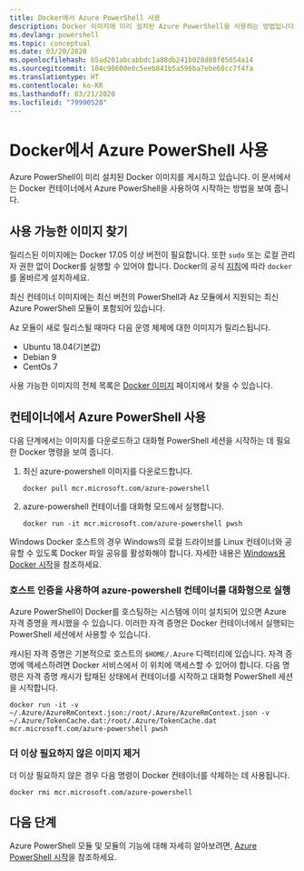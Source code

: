 ```yaml
---
title: Docker에서 Azure PowerShell 사용
description: Docker 이미지에 미리 설치된 Azure PowerShell을 사용하는 방법입니다.
ms.devlang: powershell
ms.topic: conceptual
ms.date: 03/20/2020
ms.openlocfilehash: b5ad201abcabbdc1a88db241b028d88f05054a14
ms.sourcegitcommit: 104c90600e0c5eeb841b5a596ba7ebe60cc7f4fa
ms.translationtype: HT
ms.contentlocale: ko-KR
ms.lasthandoff: 03/21/2020
ms.locfileid: "79990528"
---
```

# <a name="using-azure-powershell-in-docker"></a>Docker에서 Azure PowerShell 사용

Azure PowerShell이 미리 설치된 Docker 이미지를 게시하고 있습니다. 이 문서에서는 Docker 컨테이너에서 Azure PowerShell을 사용하여 시작하는 방법을 보여 줍니다.

## <a name="finding-available-images"></a>사용 가능한 이미지 찾기

릴리스된 이미지에는 Docker 17.05 이상 버전이 필요합니다. 또한 `sudo` 또는 로컬 관리자 권한 없이 Docker를 실행할 수 있어야 합니다. Docker의 공식 [지침][install]에 따라 `docker`를 올바르게 설치하세요.

최신 컨테이너 이미지에는 최신 버전의 PowerShell과 Az 모듈에서 지원되는 최신 Azure PowerShell 모듈이 포함되어 있습니다.

Az 모듈이 새로 릴리스될 때마다 다음 운영 체제에 대한 이미지가 릴리스됩니다.

- Ubuntu 18.04(기본값)
- Debian 9
- CentOs 7

사용 가능한 이미지의 전체 목록은 [Docker 이미지][az image] 페이지에서 찾을 수 있습니다.

## <a name="using-azure-powershell-in-a-container"></a>컨테이너에서 Azure PowerShell 사용

다음 단계에서는 이미지를 다운로드하고 대화형 PowerShell 세션을 시작하는 데 필요한 Docker 명령을 보여 줍니다.

1. 최신 azure-powershell 이미지를 다운로드합니다.

   ```console
   docker pull mcr.microsoft.com/azure-powershell
   ```

1. azure-powershell 컨테이너를 대화형 모드에서 실행합니다.

   ```console
   docker run -it mcr.microsoft.com/azure-powershell pwsh
   ```

Windows Docker 호스트의 경우 Windows의 로컬 드라이브를 Linux 컨테이너와 공유할 수 있도록 Docker 파일 공유를 활성화해야 합니다. 자세한 내용은 [Windows용 Docker 시작][file-sharing]을 참조하세요.

### <a name="run-the-azure-powershell-container-interactively-using-host-authentication"></a>호스트 인증을 사용하여 azure-powershell 컨테이너를 대화형으로 실행

Azure PowerShell이 Docker를 호스팅하는 시스템에 이미 설치되어 있으면 Azure 자격 증명을 캐시했을 수 있습니다. 이러한 자격 증명은 Docker 컨테이너에서 실행되는 PowerShell 세션에서 사용할 수 있습니다.

캐시된 자격 증명은 기본적으로 호스트의 `$HOME/.Azure` 디렉터리에 있습니다. 자격 증명에 액세스하려면 Docker 서비스에서 이 위치에 액세스할 수 있어야 합니다. 다음 명령은 자격 증명 캐시가 탑재된 상태에서 컨테이너를 시작하고 대화형 PowerShell 세션을 시작합니다.

```console
docker run -it -v ~/.Azure/AzureRmContext.json:/root/.Azure/AzureRmContext.json -v ~/.Azure/TokenCache.dat:/root/.Azure/TokenCache.dat mcr.microsoft.com/azure-powershell pwsh
```

### <a name="remove-the-image-when-no-longer-needed"></a>더 이상 필요하지 않은 이미지 제거

더 이상 필요하지 않은 경우 다음 명령이 Docker 컨테이너를 삭제하는 데 사용됩니다.

```console
docker rmi mcr.microsoft.com/azure-powershell
```

## <a name="next-steps"></a>다음 단계

Azure PowerShell 모듈 및 모듈의 기능에 대해 자세히 알아보려면, [Azure PowerShell 시작](get-started-azureps.md)을 참조하세요.

<!-- link references -->
[install]: https://docs.docker.com/engine/installation/
[powershell image]: https://hub.docker.com/_/microsoft-powershell
[az image]: https://hub.docker.com/_/microsoft-azure-powershell
[file-sharing]: https://docs.docker.com/docker-for-windows/#file-sharing
